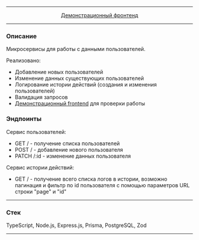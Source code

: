 
---

<div align="center"><a href="https://microservicestest-production-8cd6.up.railway.app/">Демонстрационный фронтенд</a></div>

---

### Описание

Микросервисы для работы с данными пользователей.

Реализовано:

-   Добавление новых пользователей
-   Изменение данных существующих пользователей
-   Логирование истории действий (создания и изменения пользователей)
-   Валидация запросов
-   <a href="https://microservicestest-production-8cd6.up.railway.app/">Демонстрационный frontend</a> для проверки работы


### Эндпоинты

Сервис пользователей:

- GET / - получение списка пользователей
- POST / - добавление нового пользователя
- PATCH /:id - изменение данных пользователя

Сервис истории действий:

- GET / - получение всего списка логов в истории, возможно пагинация и фильтр по id пользователя с помощью параметров URL строки "page" и "id"


---

### Стек

TypeScript, Node.js, Express.js, Prisma, PostgreSQL, Zod

---